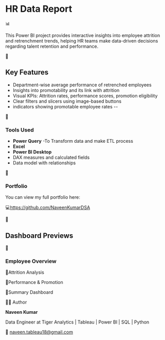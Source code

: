  <h1> HR Data Report</h1> 📊

This Power BI project provides interactive insights into employee attrition and retrenchment trends, helping HR teams make data-driven decisions regarding talent retention and performance.

📌 <h2>Key Features</h2>
- Department-wise average performance of retrenched employees
- Insights into promotability and its link with attrition
- Visual KPIs: Attrition rates, performance scores, promotion eligibility
- Clear filters and slicers using image-based buttons
- indicators showing promotable employee rates
--

🔧 <h3>Tools Used </h3>

- **Power Query** -To Transform data and make ETL process
- **Excel**
- **Power BI Desktop**
- DAX measures and calculated fields
- Data model with relationships

🔗 <h3>Portfolio </h3>

You can view my full portfolio here:

💻https://github.com/NaveenKumarDSA


   📸<h2>Dashboard Previews</h2>
🔹<h3>Employee Overview</h3>


🔹Attrition Analysis


🔹Performance & Promotion


🔹Summary Dashboard


🧑‍💼 Author

**Naveen Kumar**

Data Engineer at Tiger Analytics | Tableau | Power BI | SQL | Python

📧 naveen.tableau18@gmail.com
